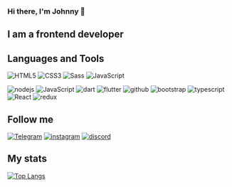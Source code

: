 ### Hi there, I'm Johnny 👋

## I am a frontend developer

## Languages and Tools
![HTML5](https://img.shields.io/badge/-html5-090909?style=for-the-badge&logo=html5&color=grey)
![CSS3](https://img.shields.io/badge/-CSS3-090909?style=for-the-badge&logo=CSS3&color=grey)
![Sass](https://img.shields.io/badge/-Sass-090909?style=for-the-badge&logo=sass&color=grey)
![JavaScript](https://img.shields.io/badge/-JavaScript-090909?style=for-the-badge&logo=javascript&color=grey)
<!--![Webpack](https://img.shields.io/badge/-Webpack-090909?style=for-the-badge&logo=webpack)--> 
![nodejs](https://img.shields.io/badge/-node.js-030203?style=for-the-badge&logo=node.js&color=grey)
![JavaScript](https://img.shields.io/badge/-react.js-090909?style=for-the-badge&logo=react&color=grey)
![dart](https://img.shields.io/badge/-dart-090909?style=for-the-badge&logo=dart&color=grey)
![flutter](https://img.shields.io/badge/-flutter-090909?style=for-the-badge&logo=flutter&color=grey)
![github](https://img.shields.io/badge/-github-090909?style=for-the-badge&logo=git&color=grey)
![bootstrap](https://img.shields.io/badge/-bootstrap-090909?style=for-the-badge&logo=bootstrap&color=grey)
![typescript](https://img.shields.io/badge/-typescript-090909?style=for-the-badge&logo=typescript&color=grey)
![React](https://img.shields.io/badge/zustand-%2320232a.svg?style=for-the-badge&logo=react&color=grey)
![redux](https://img.shields.io/badge/-redux-090909?style=for-the-badge&logo=redux&color=grey)

## Follow me
[![Telegram](https://img.shields.io/badge/-telegram-090909?style=for-the-badge&logo=telegram)](https://t.me/Polzovatel_000)
[![instagram](https://img.shields.io/badge/-instagram-090909?style=for-the-badge&logo=instagram)](https://www.instagram.com/jonibek_9800)
[![discord](https://img.shields.io/badge/-discord-090909?style=for-the-badge&logo=discord)](https://discord.com/Jony9800)

## My stats
[![Top Langs](https://github-readme-stats.vercel.app/api/top-langs/?username=Jonibek9800&layout=pie)](https://github.com/Jonibek9800/github-readme-stats)
